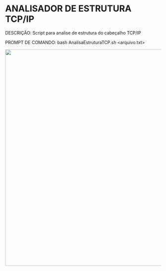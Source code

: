 # ANALISADOR DE ESTRUTURA TCP/IP

DESCRIÇÃO: Script para analise de estrutura do cabeçalho TCP/IP

PROMPT DE COMANDO: bash AnalisaEstruturaTCP.sh <arquivo.txt>

<div align="center">
<img src="https://user-images.githubusercontent.com/64089967/246207073-f131f9dc-53ae-45ce-a6a2-6adb0a9b6637.png" width="700px" />
</div>